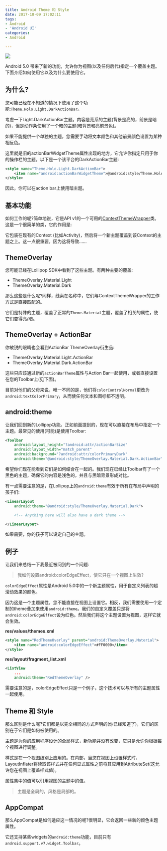 ```yaml
---
title: Android Theme 和 Style
date: 2017-10-09 17:02:11
tags:
- Android
- 'Android UI'
categories:
- Android

---
```


![](https://timgsa.baidu.com/timg?image&quality=80&size=b9999_10000&sec=1513857484893&di=f44d6937a4f10732b39e203b321a4816&imgtype=0&src=http%3A%2F%2Fpic.58pic.com%2F58pic%2F15%2F24%2F14%2F87658PICnfX_1024.jpg)

Android 5.0 带来了新的功能，允许你为视图(以及任何后代)指定一个覆盖主题。下面介绍如何使用它以及为什么要使用它。

<!-- more -->

## 为什么?
您可能已经在不知道的情况下使用了这个功能:`Theme.Holo.Light.DarkActionBar`。

考虑一下Light.DarkActionBar主题。内容是亮系的主题(背景是亮的，前景是暗的)，但是动作条使用了一个暗的主题(暗背景和亮前景色)。

如果不能提供一个单独的主题，您需要手动将文本颜色和其他前景颜色设置为某种相反色。

这里就是旧的actionBarWidgetTheme属性出现的地方，它允许你指定只用于你的操作栏的主题。以下是一个该平台的DarkActionBar主题:

```xml
<style name="Theme.Holo.Light.DarkActionBar">
    <item name="android:actionBarWidgetTheme">@android:style/Theme.Holo</item>
</style>
```

因此，你可以在action bar上使用暗主题。

## 基本功能

如何工作的呢?简单地说，它是API v1的一个可用的[ContextThemeWrapper](https://developer.android.com/reference/android/view/ContextThemeWrapper.html)类。这是一个很简单的类，它的作用是:

它包装在现有的Context (比如Activity)，然后将一个新主题覆盖到该Context的主题之上。这一点很重要，因为这将导致……

## ThemeOverlay

您可能已经在Lollipop SDK中看到了这些主题。有两种主要的覆盖:

- ThemeOverlay.Material.Light
- ThemeOverlay.Material.Dark

那么这些是什么呢?同样，线索在名称中，它们与ContextThemeWrapper的工作方式是直接匹配的。

它们是特殊的主题，覆盖了正常的`Theme.Material`主题，覆盖了相关的属性，使它们变得亮/暗。

## ThemeOverlay + ActionBar

你敏锐的眼睛也会看到ActionBar ThemeOverlay衍生品:

- ThemeOverlay.Material.Light.ActionBar
- ThemeOverlay.Material.Dark.ActionBar

这些只应该通过新的`actionBarTheme`属性与Action Bar一起使用，或者直接设置在您的Toolbar上(见下面)。

目前对他们的父母来说，唯一不同的是，他们将`colorControlNormal`更改为`android:textColorPrimary`，从而使任何文本和图标都不透明。

## android:theme

让我们回到新的Lollipop功能。正如前面提到的，现在可以直接在布局中指定一个主题。最常见的使用(可能)是使用Toolbar:

```xml
<Toolbar  
    android:layout_height="?android:attr/actionBarSize"
    android:layout_width="match_parent"
    android:background="?android:attr/colorPrimaryDark"
    android:theme="@android:style/ThemeOverlay.Material.Dark.ActionBar" />
```

希望你们现在能看到它们是如何结合在一起的。我们现在已经让Toolbar有了一个黑色的主题，确保它的内容是浅色的，并且与黑暗背景形成对比。

有一点需要注意的是，在Lollipop上的`android:theme`有效于所有在布局中声明的孩子们:

```xml
<LinearLayout
    android:theme="@android:style/ThemeOverlay.Material.Dark">

    <!-- Anything here will also have a dark theme -->

</LinearLayout>
```

如果需要，你的孩子可以设定自己的主题。

## 例子

让我们来总结一下我最近被问到的一个问题:

> 我如何设置android:colorEdgeEffect，使它只在一个视图上生效?

`colorEdgeEffect`属性是Android 5.0中的一个新主题属性，用于自定义列表的超滚动效果的颜色。

因为这是一个主题属性，您不能直接在视图上设置它。相反，我们需要使用一个定制的theme叠加来使用`android:theme`。我们的自定义覆盖只是将`android:colorEdgeEffect`设为红色。然后我们将这个主题设置为视图，这样它就会生效。

**res/values/themes.xml**

```xml
<style name="RedThemeOverlay" parent="android:ThemeOverlay.Material">
    <item name="android:colorEdgeEffect">#FF0000</item>
</style>
```

**res/layout/fragment_list.xml**

```xml
<ListView
    ...
    android:theme="RedThemeOverlay" />
```

需要注意的是，colorEdgeEffect只是一个例子，这个技术可以与所有的主题属性一起使用。

## Theme 和 Style

那么区别是什么呢?它们都是以完全相同的方式声明的(你已经知道了)，它们的区别在于它们是如何被使用的。

主题是为你的应用程序设计的全局样式，新功能并没有改变，它只是允许你根据每个视图进行调整。

样式是在一个视图级别上应用的。在内部，当您在视图上设置样式时，LayoutInflater将读取该样式并在任何显式属性之前将其应用到AttributeSet(这允许您在视图上覆盖样式值)。

属性集中的值可以引用视图的主题中的值。

> 主题是全局的，风格是局部的。

## AppCompat

那么AppCompat是如何适应这一情况的呢?很明显，它会返回一些新的颜色主题属性。

它还支持某些widgets的`android:theme`功能，目前只有`android.support.v7.widget.Toolbar`。
